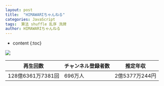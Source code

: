 ```yaml
---
layout: post
title:  "HIMAWARIちゃんねる"
categories: JavaScript
tags:  算法 shuffle 乱序 洗牌
author: HIMAWARIちゃんねる
---
```


* content
{:toc}

![](https://yt3.ggpht.com/ytc/AKedOLTv1Eb6sNlocOTMhKxt7Xm1WMZYsTkbpQIpxJVa5g=s176-c-k-c0x00ffffff-no-rj)


|  再生回数  |  チャンネル登録者数  |  推定年収  |
| ---- | ---- | ---- |
|  128億6361万7381回  |  696万人  |  2億5377万244円  |



